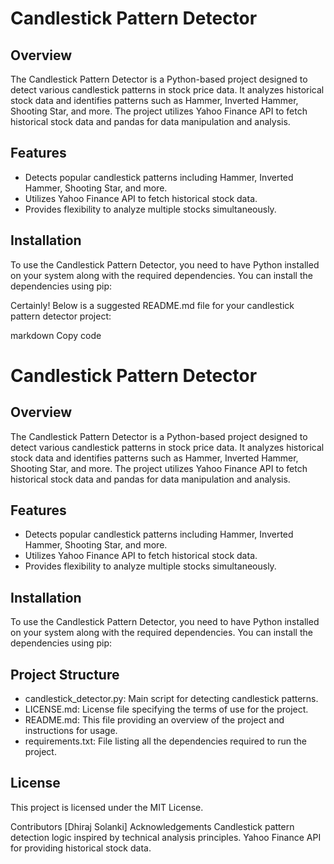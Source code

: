 # Candlestick Pattern Detector

## Overview

The Candlestick Pattern Detector is a Python-based project designed to detect various candlestick patterns in stock price data. It analyzes historical stock data and identifies patterns such as Hammer, Inverted Hammer, Shooting Star, and more. The project utilizes Yahoo Finance API to fetch historical stock data and pandas for data manipulation and analysis.

## Features

- Detects popular candlestick patterns including Hammer, Inverted Hammer, Shooting Star, and more.
- Utilizes Yahoo Finance API to fetch historical stock data.
- Provides flexibility to analyze multiple stocks simultaneously.

## Installation

To use the Candlestick Pattern Detector, you need to have Python installed on your system along with the required dependencies. You can install the dependencies using pip:

Certainly! Below is a suggested README.md file for your candlestick pattern detector project:

markdown
Copy code
# Candlestick Pattern Detector

## Overview

The Candlestick Pattern Detector is a Python-based project designed to detect various candlestick patterns in stock price data. It analyzes historical stock data and identifies patterns such as Hammer, Inverted Hammer, Shooting Star, and more. The project utilizes Yahoo Finance API to fetch historical stock data and pandas for data manipulation and analysis.

## Features

- Detects popular candlestick patterns including Hammer, Inverted Hammer, Shooting Star, and more.
- Utilizes Yahoo Finance API to fetch historical stock data.
- Provides flexibility to analyze multiple stocks simultaneously.

## Installation

To use the Candlestick Pattern Detector, you need to have Python installed on your system along with the required dependencies. You can install the dependencies using pip:

## Project Structure
- candlestick_detector.py: Main script for detecting candlestick patterns.
- LICENSE.md: License file specifying the terms of use for the project.
- README.md: This file providing an overview of the project and instructions for usage.
- requirements.txt: File listing all the dependencies required to run the project.
## License
This project is licensed under the MIT License.

Contributors
[Dhiraj Solanki]
Acknowledgements
Candlestick pattern detection logic inspired by technical analysis principles.
Yahoo Finance API for providing historical stock data.

